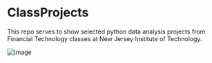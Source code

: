 # ClassProjects
This repo serves to show selected python data analysis projects from Financial Technology classes at New Jersey Institute of Technology.

![image](https://user-images.githubusercontent.com/63969438/223276656-9132cac1-4dc2-457f-b82f-e2542e866a9a.png)

